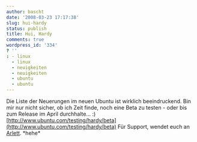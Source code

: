 ```yaml
---
author: bascht
date: '2008-03-23 17:17:38'
slug: hui-hardy
status: publish
title: Hui, Hardy
comments: true
wordpress_id: '334'
? ''
: - linux
  - linux
  - neuigkeiten
  - neuigkeiten
  - ubuntu
  - ubuntu
---
```


Die Liste der Neuerungen im neuen Ubuntu ist wirklich
beeindruckend. Bin mir nur nicht sicher, ob ich Zeit finde, noch
eine Beta zu testen - oder bis zum Release im April durchhalte...
:)
[http://www.ubuntu.com/testing/hardy/beta](http://www.ubuntu.com/testing/hardy/beta)
Für Support, wendet euch an
[Arlett](http://schnatterinchen.wordpress.com/2008/03/14/ubuntu/).
\*hehe\*



